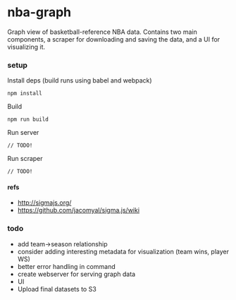 # nba-graph

Graph view of basketball-reference NBA data. Contains two main components, a scraper for downloading and saving the data, and a UI for visualizing it.

### setup

Install deps (build runs using babel and webpack)

```
npm install
```

Build

```
npm run build
```

Run server

```
// TODO!
```

Run scraper

```
// TODO!
```

#### refs
* http://sigmajs.org/
* https://github.com/jacomyal/sigma.js/wiki

### todo
* add team->season relationship
* consider adding interesting metadata for visualization (team wins, player WS)
* better error handling in command
* create webserver for serving graph data
* UI
* Upload final datasets to S3
